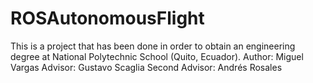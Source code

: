 # ROSAutonomousFlight
This is a project that has been done in order to obtain an engineering degree at National Polytechnic School (Quito, Ecuador).
Author: Miguel Vargas
Advisor: Gustavo Scaglia
Second Advisor: Andrés Rosales
